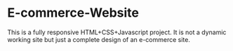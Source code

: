 # E-commerce-Website

This is a fully responsive HTML+CSS+Javascript project.
It is not a dynamic working site but just a complete design of an e-commerce site.